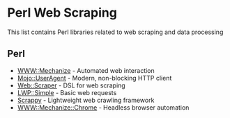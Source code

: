 # Perl Web Scraping

This list contains Perl libraries related to web scraping and data processing

## Perl
* [WWW::Mechanize](https://metacpan.org/pod/WWW::Mechanize) - Automated web interaction
* [Mojo::UserAgent](https://docs.mojolicious.org/Mojo/UserAgent) - Modern, non-blocking HTTP client
* [Web::Scraper](https://metacpan.org/pod/Web::Scraper) - DSL for web scraping
* [LWP::Simple](https://metacpan.org/pod/LWP::Simple) - Basic web requests
* [Scrappy](https://metacpan.org/pod/Scrappy) - Lightweight web crawling framework
* [WWW::Mechanize::Chrome](https://metacpan.org/pod/WWW::Mechanize::Chrome) - Headless browser automation
